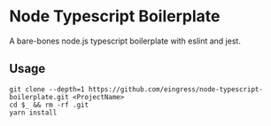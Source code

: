 # Node Typescript Boilerplate

A bare-bones node.js typescript boilerplate with eslint and jest.

## Usage

```shell
git clone --depth=1 https://github.com/eingress/node-typescript-boilerplate.git <ProjectName>
cd $_ && rm -rf .git
yarn install
```
